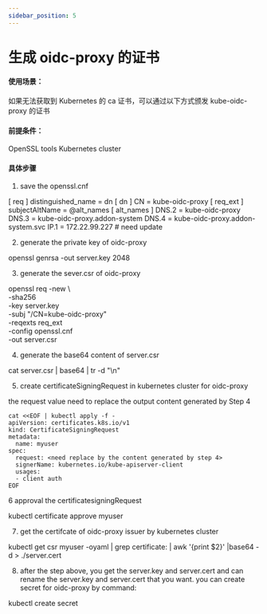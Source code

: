 ```yaml
---
sidebar_position: 5
---
```

# 生成 oidc-proxy 的证书

#### 使用场景：
如果无法获取到 Kubernetes 的 ca 证书，可以通过以下方式颁发 kube-oidc-proxy 的证书

#### 前提条件：
OpenSSL tools
Kubernetes cluster
 
#### 具体步骤

1. save the openssl.cnf

[ req ]
distinguished_name = dn
[ dn ]
CN = kube-oidc-proxy
[ req_ext ]
subjectAltName = @alt_names
[ alt_names ]
DNS.2 = kube-oidc-proxy
DNS.3 = kube-oidc-proxy.addon-system
DNS.4 = kube-oidc-proxy.addon-system.svc
IP.1 = 172.22.99.227  # need update
 

2.  generate the private key of oidc-proxy

openssl genrsa -out server.key 2048
 

3. generate the sever.csr of oidc-proxy

openssl req -new \                                
      -sha256 \
      -key server.key \
      -subj "/CN=kube-oidc-proxy" \
      -reqexts req_ext \
      -config openssl.cnf \
      -out server.csr
 

4. generate the base64 content of server.csr

cat server.csr | base64 | tr -d "\n"
 

5.  create certificateSigningRequest in kubernetes cluster for oidc-proxy

the request value need to replace the output content generated by Step 4 

 
```
cat <<EOF | kubectl apply -f -
apiVersion: certificates.k8s.io/v1
kind: CertificateSigningRequest
metadata:
  name: myuser
spec:
  request: <need replace by the content generated by step 4>
  signerName: kubernetes.io/kube-apiserver-client
  usages:
  - client auth
EOF
```

6 approval the certificatesigningRequest

kubectl certificate approve myuser
 

7. get the certifcate of oidc-proxy issuer by kubernetes cluster

kubectl get csr myuser -oyaml | grep certificate: | awk '{print $2}' |base64 -d > ./server.cert
 

8. after the step above, you get the server.key and server.cert and can rename the server.key and server.cert that you want. you can create secret for oidc-proxy by command:

kubectl create secret 

